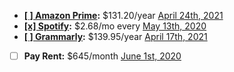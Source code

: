 - **[[ ] Amazon Prime](<[ ] Amazon Prime.md>):** $131.20/year [April 24th, 2021](<April 24th, 2021.md>)
- **[[x] Spotify](<[x] Spotify.md>):** $2.68/mo every [May 13th, 2020](<May 13th, 2020.md>)
- **[[ ] Grammarly](<[ ] Grammarly.md>):** $139.95/year [April 17th, 2021](<April 17th, 2021.md>)
- [ ] **Pay Rent:** $645/month [June 1st, 2020](<June 1st, 2020.md>)
